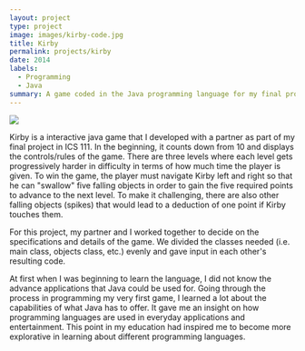 ```yaml
---
layout: project
type: project
image: images/kirby-code.jpg
title: Kirby
permalink: projects/kirby
date: 2014
labels:
  - Programming
  - Java
summary: A game coded in the Java programming language for my final project in ICS 111.
---
```


<img class="ui image" src="{{ site.baseurl }}/images/kirby-game.jpg">

Kirby is a interactive java game that I developed with a partner as part of my final project in ICS 111. In the beginning, it counts down from 10 and displays the controls/rules of the game. There are three levels where each level gets progressively harder in difficulty in terms of how much time the player is given. To win the game, the player must navigate Kirby left and right so that he can "swallow" five falling objects in order to gain the five required points to advance to the next level. To make it challenging, there are also other falling objects (spikes) that would lead to a deduction of one point if Kirby touches them.

For this project, my partner and I worked together to decide on the specifications and details of the game. We divided the classes needed (i.e. main class, objects class, etc.) evenly and gave input in each other's resulting code.

At first when I was beginning to learn the language, I did not know the advance applications that Java could be used for. Going through the process in programming my very first game, I learned a lot about the capabilities of what Java has to offer. It gave me an insight on how programming languages are used in everyday applications and entertainment. This point in my education had inspired me to become more explorative in learning about different programming languages.



